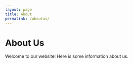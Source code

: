 ```yaml
---
layout: page
title: About
permalink: /aboutus/
---
```


# About Us

Welcome to our website! Here is some information about us.

